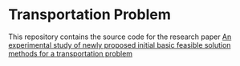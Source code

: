 # Transportation Problem
This repository contains the source code for the research paper <a href="https://link.springer.com/article/10.1007/s12597-021-00533-5"> An experimental study of newly proposed initial basic feasible solution methods for a transportation problem </a>
